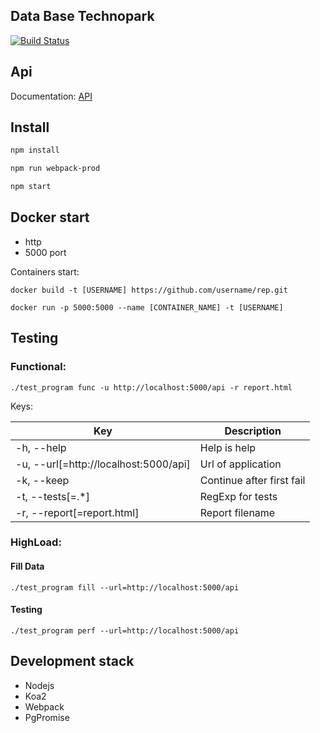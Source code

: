 ## Data Base Technopark

[![Build Status](https://travis-ci.org/vladpereskokov/db_technopark.svg?branch=master)](https://travis-ci.org/vladpereskokov/db_technopark)

## Api

Documentation: [API](swagger.yml)

## Install

```sh
npm install
```

```sh
npm run webpack-prod
```

```sh
npm start
```

## Docker start

 * http
 * 5000 port

Containers start:

```
docker build -t [USERNAME] https://github.com/username/rep.git
```

```
docker run -p 5000:5000 --name [CONTAINER_NAME] -t [USERNAME]
```

## Testing

### Functional:

```
./test_program func -u http://localhost:5000/api -r report.html
```

Keys:

Key                                   | Description
---                                   | ---
-h, --help                            | Help is help
-u, --url[=http://localhost:5000/api] | Url of application
-k, --keep                            | Continue after first fail
-t, --tests[=.*]                      | RegExp for tests
-r, --report[=report.html]            | Report filename


### HighLoad:

#### Fill Data

```
./test_program fill --url=http://localhost:5000/api
```

#### Testing

```
./test_program perf --url=http://localhost:5000/api
```

## Development stack

- Nodejs
- Koa2
- Webpack
- PgPromise
